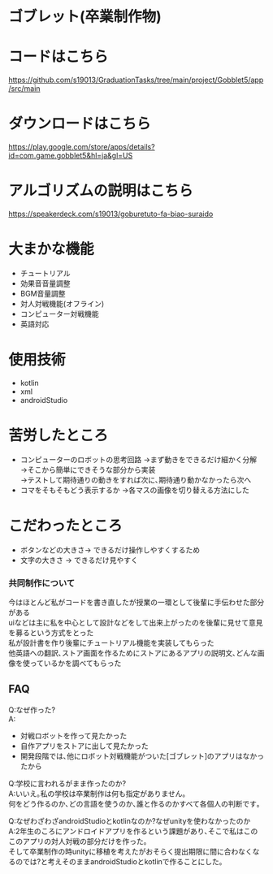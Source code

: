﻿# ゴブレット(卒業制作物)

# コードはこちら
https://github.com/s19013/GraduationTasks/tree/main/project/Gobblet5/app/src/main

# ダウンロードはこちら
https://play.google.com/store/apps/details?id=com.game.gobblet5&hl=ja&gl=US

# アルゴリズムの説明はこちら
https://speakerdeck.com/s19013/goburetuto-fa-biao-suraido

# 大まかな機能
* チュートリアル
* 効果音音量調整
* BGM音量調整
* 対人対戦機能(オフライン)
* コンピューター対戦機能
* 英語対応

# 使用技術
* kotlin
* xml
* androidStudio

# 苦労したところ
* コンピューターのロボットの思考回路
  ->まず動きをできるだけ細かく分解  
  ->そこから簡単にできそうな部分から実装  
  ->テストして期待通りの動きをすれば次に､期待通り動かなかったら次へ  
* コマをそもそもどう表示するか
  ->各マスの画像を切り替える方法にした  
  

# こだわったところ
* ボタンなどの大きさ-> できるだけ操作しやすくするため
* 文字の大きさ -> できるだけ見やすく
  
### 共同制作について
今はほとんど私がコードを書き直したが授業の一環として後輩に手伝わせた部分がある  
uiなどは主に私を中心として設計などをして出来上がったのを後輩に見せて意見を募るという方式をとった  
私が設計書を作り後輩にチュートリアル機能を実装してもらった  
他英語への翻訳､ストア画面を作るためにストアにあるアプリの説明文､どんな画像を使っているかを調べてもらった  

## FAQ
Q:なぜ作った?  
A:
* 対戦ロボットを作って見たかった
* 自作アプリをストアに出して見たかった
* 開発段階では､他にロボット対戦機能がついた[ゴブレット]のアプリはなかったから

Q:学校に言われるがまま作ったのか?  
A:いいえ｡私の学校は卒業制作は何も指定がありません｡  
何をどう作るのか､どの言語を使うのか､誰と作るのかすべて各個人の判断です｡

Q:なぜわざわざandroidStudioとkotlinなのか?なぜunityを使わなかったのか  
A:2年生のころにアンドロイドアプリを作るという課題があり､そこで私はこのこのアプリの対人対戦の部分だけを作った｡  
  そして卒業制作の時unityに移植を考えたがおそらく提出期限に間に合わなくなるのでは?と考えそのままandroidStudioとkotlinで作ることにした｡
